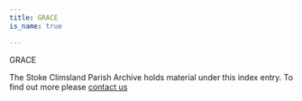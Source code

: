 ```yaml
---
title: GRACE
is_name: true

---
```


GRACE


The Stoke Climsland Parish Archive holds material under this index entry. To find out more please [contact us](/contact/)
